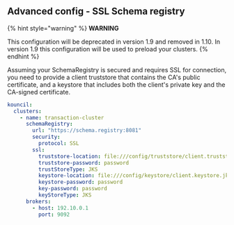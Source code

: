 ## Advanced config - SSL Schema registry

{% hint style="warning" %}
**WARNING**

This configuration will be deprecated in version 1.9 and removed in 1.10. In version 1.9 this
configuration will be used to preload your clusters.
{% endhint %}

Assuming your SchemaRegistry is secured and requires SSL for connection, you need to provide a
client truststore that contains the CA's public certificate, and a keystore that includes both the
client's private key and the CA-signed certificate.

```yaml
kouncil:
  clusters:
    - name: transaction-cluster
      schemaRegistry:
        url: "https://schema.registry:8081"
        security:
          protocol: SSL
        ssl:
          truststore-location: file:///config/truststore/client.truststore.jks
          truststore-password: password
          trustStoreType: JKS
          keystore-location: file:///config/keystore/client.keystore.jks
          keystore-password: password
          key-password: password
          keyStoreType: JKS
      brokers:
        - host: 192.10.0.1
          port: 9092

```

